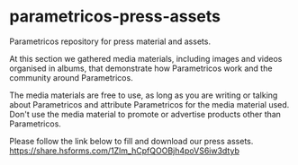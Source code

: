 # parametricos-press-assets
Parametricos repository for press material and assets. 

At this section we gathered media materials, including images and videos organised in albums, that demonstrate how Parametricos work and the community around Parametricos.

The media materials are free to use, as long as you are writing or talking about Parametricos and attribute Parametricos for the media material used. Don't use the media material to promote or advertise products other than Parametricos.  

Please follow the link below to fill and download our press assets.
https://share.hsforms.com/1Zlm_hCpfQOOBjh4poVS6iw3dtyb

